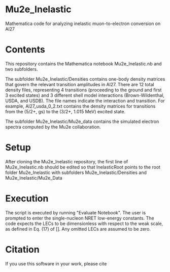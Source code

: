 # Mu2e_Inelastic
Mathematica code for analyzing inelastic muon-to-electron conversion on Al27

# Contents
This repository contains the Mathematica notebook Mu2e_Inelastic.nb and two subfolders. 

The subfolder Mu2e_Inelastic/Densities contains one-body density matrices that govern the relevant transition amplitudes in Al27. There are 12 total density files, representing 4 transitions (proceeding to the ground and first 3 excited states) and 3 different shell model interactions (Brown-Wildenthal, USDA, and USDB). The file names indicate the interaction and transition. For example, Al27_usda_0_2.txt contains the density matrices for transitions from the (5/2+, gs) to the (3/2+, 1.015 MeV) excited state.

The subfolder Mu2e_Inelastic/Mu2e_data contains the simulated electron spectra computed by the Mu2e collaboration. 

# Setup
After cloning the Mu2e_Inelastic repository, the first line of Mu2e_Inelastic.nb should be edited so that InelasticRoot points to the root folder Mu2e_Inelastic with subfolders Mu2e_Inelastic/Densities and Mu2e_Inelastic/Mu2e_Data

# Execution
The script is executed by running "Evaluate Notebook". The user is prompted to enter the single-nucleon NRET low-energy constants. The code expects the LECs to be dimensionless with respect to the weak scale, as defined in Eq. (17) of []. Any omitted LECs are assumed to be zero.

# Citation
If you use this software in your work, please cite


